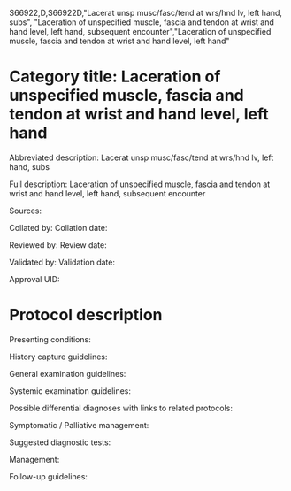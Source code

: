 S66922,D,S66922D,"Lacerat unsp musc/fasc/tend at wrs/hnd lv, left hand, subs", "Laceration of unspecified muscle, fascia and tendon at wrist and hand level, left hand, subsequent encounter","Laceration of unspecified muscle, fascia and tendon at wrist and hand level, left hand"
# Category title: Laceration of unspecified muscle, fascia and tendon at wrist and hand level, left hand

Abbreviated description: Lacerat unsp musc/fasc/tend at wrs/hnd lv, left hand, subs

Full description: Laceration of unspecified muscle, fascia and tendon at wrist and hand level, left hand, subsequent encounter

Sources:

Collated by:
Collation date:

Reviewed by:
Review date:

Validated by:
Validation date:

Approval UID:

# Protocol description

Presenting conditions:

History capture guidelines:

General examination guidelines:

Systemic examination guidelines:

Possible differential diagnoses with links to related protocols:

Symptomatic / Palliative management:

Suggested diagnostic tests:

Management:

Follow-up guidelines:
